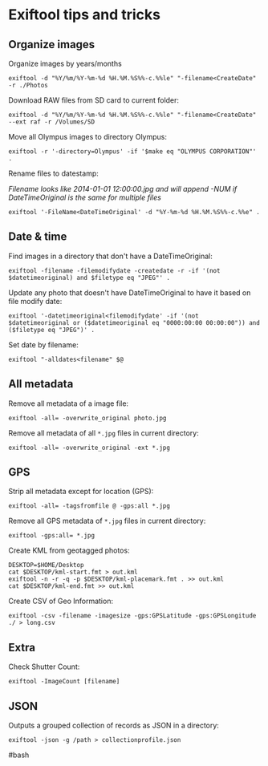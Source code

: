 # Exiftool tips and tricks

## Organize images

Organize images by years/months

```shell
exiftool -d "%Y/%m/%Y-%m-%d %H.%M.%S%%-c.%%le" "-filename<CreateDate" -r ./Photos
```

Download RAW files from SD card to current folder:

```shell
exiftool -d "%Y/%m/%Y-%m-%d %H.%M.%S%%-c.%%le" "-filename<CreateDate" --ext raf -r /Volumes/SD
```

Move all Olympus images to directory Olympus:

```shell
exiftool -r '-directory=Olympus' -if '$make eq "OLYMPUS CORPORATION"' .
```

Rename files to datestamp:

*Filename looks like 2014-01-01 12:00:00.jpg and will append -NUM if DateTimeOriginal is the same for multiple files*

```shell
exiftool '-FileName<DateTimeOriginal' -d "%Y-%m-%d %H.%M.%S%%-c.%%e" .  
```

## Date & time

Find images in a directory that don't have a DateTimeOriginal:

```shell
exiftool -filename -filemodifydate -createdate -r -if '(not $datetimeoriginal) and $filetype eq "JPEG"' .
```

Update any photo that doesn't have DateTimeOriginal to have it based on file modify date:

```shell
exiftool '-datetimeoriginal<filemodifydate' -if '(not $datetimeoriginal or ($datetimeoriginal eq "0000:00:00 00:00:00")) and ($filetype eq "JPEG")' .
```

Set date by filename:

```shell
exiftool "-alldates<filename" $@
```

## All metadata

Remove all metadata of a image file:

```shell
exiftool -all= -overwrite_original photo.jpg
```

Remove all metadata of all `*.jpg` files in current directory:

```shell
exiftool -all= -overwrite_original -ext *.jpg
```

## GPS

Strip all metadata except for location (GPS):

```shell
exiftool -all= -tagsfromfile @ -gps:all *.jpg
```

Remove all GPS metadata of `*.jpg` files in current directory:

```shell
exiftool -gps:all= *.jpg
```

Create KML from geotagged photos:

```shell
DESKTOP=$HOME/Desktop
cat $DESKTOP/kml-start.fmt > out.kml
exiftool -n -r -q -p $DESKTOP/kml-placemark.fmt . >> out.kml
cat $DESKTOP/kml-end.fmt >> out.kml
```
Create CSV of Geo Information:

```shell
exiftool -csv -filename -imagesize -gps:GPSLatitude -gps:GPSLongitude ./ > long.csv
```

## Extra

Check Shutter Count:

```shell
exiftool -ImageCount [filename]
```

## JSON

Outputs a grouped collection of records as JSON in a directory:

```shell
exiftool -json -g /path > collectionprofile.json
```

#bash 